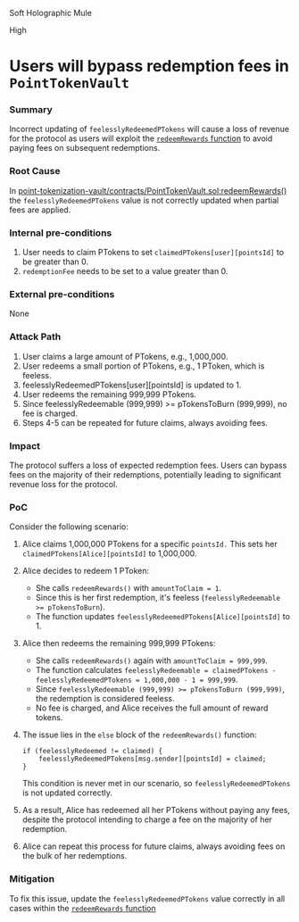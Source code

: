 Soft Holographic Mule

High

# Users will bypass redemption fees in `PointTokenVault`

### Summary

Incorrect updating of `feelesslyRedeemedPTokens` will cause a loss of revenue for the protocol as users will exploit the [`redeemRewards` function](https://github.com/sherlock-audit/2024-07-sense-points-marketplace/blob/main/point-tokenization-vault/contracts/PointTokenVault.sol#L172-L226) to avoid paying fees on subsequent redemptions.


### Root Cause

In [point-tokenization-vault/contracts/PointTokenVault.sol:redeemRewards()](https://github.com/sherlock-audit/2024-07-sense-points-marketplace/blob/main/point-tokenization-vault/contracts/PointTokenVault.sol#L172-L226) the `feelesslyRedeemedPTokens` value is not correctly updated when partial fees are applied.


### Internal pre-conditions

1. User needs to claim PTokens to set `claimedPTokens[user][pointsId]` to be greater than 0.
2. `redemptionFee` needs to be set to a value greater than 0.


### External pre-conditions

None

### Attack Path

1. User claims a large amount of PTokens, e.g., 1,000,000.
2. User redeems a small portion of PTokens, e.g., 1 PToken, which is feeless.
3. feelesslyRedeemedPTokens[user][pointsId] is updated to 1.
4. User redeems the remaining 999,999 PTokens.
5. Since feelesslyRedeemable (999,999) >= pTokensToBurn (999,999), no fee is charged.
6. Steps 4-5 can be repeated for future claims, always avoiding fees.


### Impact

The protocol suffers a loss of expected redemption fees. Users can bypass fees on the majority of their redemptions, potentially leading to significant revenue loss for the protocol.

### PoC


Consider the following scenario:

1. Alice claims 1,000,000 PTokens for a specific `pointsId.` This sets her `claimedPTokens[Alice][pointsId]` to 1,000,000.

2. Alice decides to redeem 1 PToken:
   - She calls `redeemRewards()` with `amountToClaim = 1`.
   - Since this is her first redemption, it's feeless (`feelesslyRedeemable >= pTokensToBurn`).
   - The function updates `feelesslyRedeemedPTokens[Alice][pointsId]` to 1.

3. Alice then redeems the remaining 999,999 PTokens:
   - She calls `redeemRewards()` again with `amountToClaim = 999,999`.
   - The function calculates `feelesslyRedeemable = claimedPTokens - feelesslyRedeemedPTokens = 1,000,000 - 1 = 999,999`.
   - Since `feelesslyRedeemable (999,999) >= pTokensToBurn (999,999)`, the redemption is considered feeless.
   - No fee is charged, and Alice receives the full amount of reward tokens.

4. The issue lies in the `else` block of the `redeemRewards()` function:
   ```solidity
   if (feelesslyRedeemed != claimed) {
       feelesslyRedeemedPTokens[msg.sender][pointsId] = claimed;
   }
   ```
   This condition is never met in our scenario, so `feelesslyRedeemedPTokens` is not updated correctly.

5. As a result, Alice has redeemed all her PTokens without paying any fees, despite the protocol intending to charge a fee on the majority of her redemption.
6. Alice can repeat this process for future claims, always avoiding fees on the bulk of her redemptions.



### Mitigation

To fix this issue, update the `feelesslyRedeemedPTokens` value correctly in all cases within the [`redeemRewards` function](https://github.com/sherlock-audit/2024-07-sense-points-marketplace/blob/main/point-tokenization-vault/contracts/PointTokenVault.sol#L172-L226)